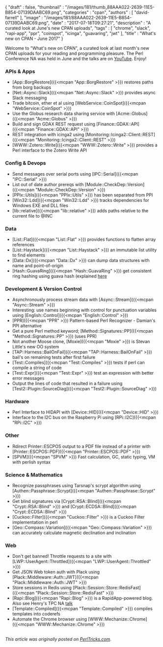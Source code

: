 {
   "draft" : false,
   "thumbnail" : "/images/181/thumb_88AAA022-2639-11E5-B854-07139DAABC69.png",
   "categories" : "cpan",
   "authors" : [
      "david-farrell"
   ],
   "image" : "/images/181/88AAA022-2639-11E5-B854-07139DAABC69.png",
   "date" : "2017-07-18T09:27:21",
   "description" : "A curated look at June's new CPAN uploads",
   "tags" : [
      "chrome",
      "slack",
      "rapi-app",
      "ppr",
      "coinspot",
      "icinga",
      "guavaring",
      "jwt"
   ],
   "title" : "What's new on CPAN - June 2017"
}


Welcome to "What's new on CPAN", a curated look at last month's new CPAN uploads for your reading and programming pleasure. The Perl Conference NA was held in June and the talks are on [YouTube](https://www.youtube.com/playlist?list=PLA9_Hq3zhoFxdSVDA4v9Af3iutQxLI14m). Enjoy!

### APIs & Apps
* [App::BorgRestore]({{<mcpan "App::BorgRestore" >}}) restores paths from borg backups
* [Net::Async::Slack]({{<mcpan "Net::Async::Slack" >}}) provides async Slack messaging
* Trade bitcoin, ether et al using [WebService::CoinSpot]({{<mcpan "WebService::CoinSpot" >}})
* Use the Globus research data sharing service with [Acme::Globus]({{<mcpan "Acme::Globus" >}})
* Build and sign GDAX REST request using [Finance::GDAX::API]({{<mcpan "Finance::GDAX::API" >}})
* REST integration with icinga2 using [Monitoring::Icinga2::Client::REST]({{<mcpan "Monitoring::Icinga2::Client::REST" >}})
* [WWW::Zotero::Write]({{<mcpan "WWW::Zotero::Write" >}}) provides a Perl interface to the Zotero Write API


### Config & Devops
* Send messages over serial ports using [IPC::Serial]({{<mcpan "IPC::Serial" >}})
* List out of date author prereqs with [Module::CheckDep::Version]({{<mcpan "Module::CheckDep::Version" >}})
* [PPIx::Utils]({{<mcpan "PPIx::Utils" >}}) has been separated from PPI
* [Win32::Ldd]({{<mcpan "Win32::Ldd" >}}) tracks dependencies for Windows EXE and DLL files
* [lib::relative]({{<mcpan "lib::relative" >}}) adds paths relative to the current file to @INC


### Data
* [List::Flat]({{<mcpan "List::Flat" >}}) provides functions to flatten array references
* [List::Haystack]({{<mcpan "List::Haystack" >}}) an immutable list utility to find elements
* [Data::Dx]({{<mcpan "Data::Dx" >}}) can dump data structures with name and point-of-origin
* [Hash::GuavaRing]({{<mcpan "Hash::GuavaRing" >}}) get consistent ring hashing using guava hash (explained [here](https://github.com/google/guava/wiki/HashingExplained)


### Development & Version Control
* Asynchronously process stream data with [Async::Stream]({{<mcpan "Async::Stream" >}})
* Interesting: use names beginning with control for punctuation variables using [English::Control]({{<mcpan "English::Control" >}})
* [PPR]({{<mcpan "PPR" >}}) Pattern-based Perl Recognizer - Damian's PPI alternative
* Get a pure Perl method keyword; [Method::Signatures::PP]({{<mcpan "Method::Signatures::PP" >}}) (uses PPR)
* Not another Moose clone, [Moxie]({{<mcpan "Moxie" >}}) is Stevan Little's new OO system
* [TAP::Harness::BailOnFail]({{<mcpan "TAP::Harness::BailOnFail" >}}) bail's on remaining tests after first failure
* [Test::Compiles]({{<mcpan "Test::Compiles" >}}) tests if perl can compile a string of code
* [Test::Expr]({{<mcpan "Test::Expr" >}}) test an expression with better error messages
* Output the lines of code that resulted in a failure using [Test2::Plugin::SourceDiag]({{<mcpan "Test2::Plugin::SourceDiag" >}})


### Hardware
* Perl Interface to HIDAPI with [Device::HID]({{<mcpan "Device::HID" >}})
* Interface to the I2C bus on the Raspberry Pi using [RPi::I2C]({{<mcpan "RPi::I2C" >}})


### Other
* Rdirect Printer::ESCPOS output to a PDF file instead of a printer with [Printer::ESCPOS::PDF]({{<mcpan "Printer::ESCPOS::PDF" >}})
* [SPVM]({{<mcpan "SPVM" >}}) Fast calculation, GC, static typing, VM with perlish syntax


### Science & Mathematics
* Recognize passphrases using Tarsnap's scrypt algorithm using [Authen::Passphrase::Scrypt]({{<mcpan "Authen::Passphrase::Scrypt" >}})
* Get blind signatures via [Crypt::RSA::Blind]({{<mcpan "Crypt::RSA::Blind" >}}) and [Crypt::ECDSA::Blind]({{<mcpan "Crypt::ECDSA::Blind" >}})
* [Cuckoo::Filter]({{<mcpan "Cuckoo::Filter" >}}) is a Cuckoo Filter implementation in perl
* [Geo::Compass::Variation]({{<mcpan "Geo::Compass::Variation" >}}) can accurately calculate magnetic declination and inclination


### Web
* Don't get banned! Throttle requests to a site with [LWP::UserAgent::Throttled]({{<mcpan "LWP::UserAgent::Throttled" >}})
* Get JSON Web token auth with Plack using [Plack::Middleware::Auth::JWT]({{<mcpan "Plack::Middleware::Auth::JWT" >}})
* Store sessions in Redis using [Plack::Session::Store::RedisFast]({{<mcpan "Plack::Session::Store::RedisFast" >}})
* [Rapi::Blog]({{<mcpan "Rapi::Blog" >}}) is a RapidApp-powered blog. Also see Henry's TPC NA [talk](https://www.youtube.com/watch?v=5s_eSYwXDwM&list=PLA9_Hq3zhoFxdSVDA4v9Af3iutQxLI14m&index=36)
* [Template::Compiled]({{<mcpan "Template::Compiled" >}}) compiles templates into coderefs
* Automate the Chrome browser using [WWW::Mechanize::Chrome]({{<mcpan "WWW::Mechanize::Chrome" >}})



\
*This article was originally posted on [PerlTricks.com](http://perltricks.com).*
